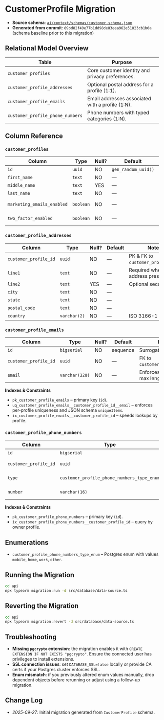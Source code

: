 # CustomerProfile Migration

- **Source schema**: [`ai/context/schemas/customer.schema.json`](../../ai/context/schemas/customer.schema.json)
- **Generated from commit**: `89bd82f49e77b1dd98de83eea962e51823cb1b0a` (schema baseline prior to this migration)

## Relational Model Overview

| Table | Purpose |
| --- | --- |
| `customer_profiles` | Core customer identity and privacy preferences. |
| `customer_profile_addresses` | Optional postal address for a profile (1:1). |
| `customer_profile_emails` | Email addresses associated with a profile (1:N). |
| `customer_profile_phone_numbers` | Phone numbers with typed categories (1:N). |

## Column Reference

### `customer_profiles`

| Column | Type | Null? | Default | Notes |
| --- | --- | --- | --- | --- |
| `id` | `uuid` | NO | `gen_random_uuid()` | Primary key. |
| `first_name` | `text` | NO | — | Required by schema. |
| `middle_name` | `text` | YES | — | Optional middle/initial. |
| `last_name` | `text` | NO | — | Required by schema. |
| `marketing_emails_enabled` | `boolean` | NO | — | Mirrors `privacySettings.marketingEmailsEnabled`. |
| `two_factor_enabled` | `boolean` | NO | — | Mirrors `privacySettings.twoFactorEnabled`. |

### `customer_profile_addresses`

| Column | Type | Null? | Default | Notes |
| --- | --- | --- | --- | --- |
| `customer_profile_id` | `uuid` | NO | — | PK & FK to `customer_profiles.id`. |
| `line1` | `text` | NO | — | Required when address present. |
| `line2` | `text` | YES | — | Optional second line. |
| `city` | `text` | NO | — | |
| `state` | `text` | NO | — | |
| `postal_code` | `text` | NO | — | |
| `country` | `varchar(2)` | NO | — | ISO 3166-1 alpha-2. |

### `customer_profile_emails`

| Column | Type | Null? | Default | Notes |
| --- | --- | --- | --- | --- |
| `id` | `bigserial` | NO | sequence | Surrogate PK. |
| `customer_profile_id` | `uuid` | NO | — | FK to `customer_profiles.id`. |
| `email` | `varchar(320)` | NO | — | Enforces RFC 5321 max length. |

**Indexes & Constraints**

- `pk_customer_profile_emails` – primary key (`id`).
- `uq_customer_profile_emails__customer_profile_id__email` – enforces per-profile uniqueness and JSON schema `uniqueItems`.
- `ix_customer_profile_emails__customer_profile_id` – speeds lookups by profile.

### `customer_profile_phone_numbers`

| Column | Type | Null? | Default | Notes |
| --- | --- | --- | --- | --- |
| `id` | `bigserial` | NO | sequence | Surrogate PK. |
| `customer_profile_id` | `uuid` | NO | — | FK to `customer_profiles.id`. |
| `type` | `customer_profile_phone_numbers_type_enum` | NO | — | Enum: `mobile`, `home`, `work`, `other`. |
| `number` | `varchar(16)` | NO | — | Supports E.164 (max 15 digits + `+`). |

**Indexes & Constraints**

- `pk_customer_profile_phone_numbers` – primary key (`id`).
- `ix_customer_profile_phone_numbers__customer_profile_id` – query by owner profile.

## Enumerations

- `customer_profile_phone_numbers_type_enum` – Postgres enum with values `mobile`, `home`, `work`, `other`.

## Running the Migration

```bash
cd api
npx typeorm migration:run -d src/database/data-source.ts
```

## Reverting the Migration

```bash
cd api
npx typeorm migration:revert -d src/database/data-source.ts
```

## Troubleshooting

- **Missing `pgcrypto` extension**: the migration enables it with `CREATE EXTENSION IF NOT EXISTS "pgcrypto"`. Ensure the connected user has privileges to install extensions.
- **SSL connection issues**: set `DATABASE_SSL=false` locally or provide CA certs if your Postgres cluster enforces SSL.
- **Enum mismatch**: if you previously altered enum values manually, drop dependent objects before rerunning or adjust using a follow-up migration.

## Change Log

- _2025-09-27_: Initial migration generated from `CustomerProfile` schema.
